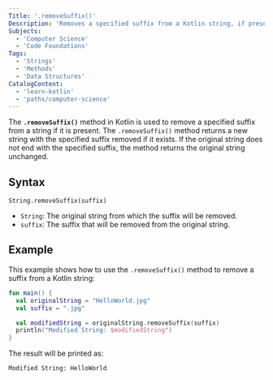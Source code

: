 ```yaml
---
Title: '.removeSuffix()'
Description: 'Removes a specified suffix from a Kotlin string, if present.'
Subjects:
  - 'Computer Science'
  - 'Code Foundations'
Tags:
  - 'Strings'
  - 'Methods'
  - 'Data Structures'
CatalogContent:
  - 'learn-kotlin'
  - 'paths/computer-science'
---
```


The **`.removeSuffix()`** method in Kotlin is used to remove a specified suffix from a string if it is present. The `.removeSuffix()` method returns a new string with the specified suffix removed if it exists. If the original string does not end with the specified suffix, the method returns the original string unchanged.

## Syntax

```pseudo
String.removeSuffix(suffix)
```

- `String`: The original string from which the suffix will be removed.
- `suffix`: The suffix that will be removed from the original string.

## Example

This example shows how to use the `.removeSuffix()` method to remove a suffix from a Kotlin string:

```kotlin
fun main() {
  val originalString = "HelloWorld.jpg"
  val suffix = ".jpg"

  val modifiedString = originalString.removeSuffix(suffix)
  println("Modified String: $modifiedString")
}
```

The result will be printed as:

```shell
Modified String: HelloWorld
```
